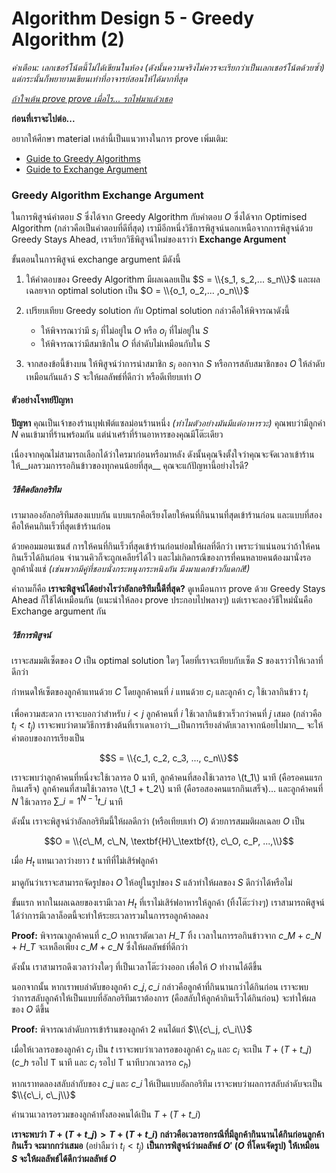# Algorithm Design 5 - Greedy Algorithm (2)

*คำเตือน: เลกเชอร์โน้ตนี้ไม่ได้เขียนในห้อง (ดังนั้นความจริงไม่ควรจะเรียกว่าเป็นเลกเชอร์โน้ตด้วยซ้ำ) แต่กระนั้นก็พยายามเขียนเท่าที่อาจารย์สอนให้ได้มากที่สุด*

*[ถ้าใจเต้น prove prove เมื่อไร... รถไฟมาแล้วเธอ](https://www.youtube.com/watch?v=4mEiZYsGj0c)*

<div class="alert alert-warning">
<p><b>ก่อนที่เราจะไปต่อ...</b></p>
<p>อยากให้ศึกษา material เหล่านี้เป็นแนวทางในการ prove เพิ่มเติม:</p>
<ul>
    <li><a href="https://web.stanford.edu/class/archive/cs/cs161/cs161.1138/handouts/120%20Guide%20to%20Greedy%20Algorithms.pdf">Guide to Greedy Algorithms</a></li>
    <li><a href="http://www.cs.cornell.edu/courses/cs482/2007su/exchange.pdf">Guide to Exchange Argument</a></li>
</ul>
</div>

### Greedy Algorithm Exchange Argument

ในการพิสูจน์คำตอบ $S$ ซึ่งได้จาก Greedy Algorithm กับคำตอบ $O$ ซึ่งได้จาก Optimised Algorithm (กล่าวคือเป็นคำตอบที่ดีที่สุด) เรามีอีกหนึ่งวิธีการพิสูจน์นอกเหนือจากการพิสูจน์ด้วย Greedy Stays Ahead, เราเรียกวิธีพิสูจน์ใหม่ของเราว่า __Exchange Argument__

ขั้นตอนในการพิสูจน์ exchange argument มีดังนี้

1. ให้คำตอบของ Greedy Algorithm มีผลเฉลยเป็น $S = \\{s_1, s_2,... s_n\\}$ และผลเฉลยจาก optimal solution เป็น $O = \\{o_1, o_2,... ,o_n\\}$ 
2. เปรียบเทียบ Greedy solution กับ Optimal solution กล่าวคือให้พิจารณาดังนี้
    * ให้พิจารณาว่ามี $s_i$ ที่ไม่อยู่ใน $O$ หรือ $o_i$ ที่ไม่อยู่ใน $S$
    * ให้พิจารณาว่ามีสมาชิกใน $O$ ที่ลำดับไม่เหมือนกับใน $S$

3. จากสองข้อนี้ข้างบน  ให้พิสูจน์ว่าการนำสมาชิก $s_i$ ออกจาก $S$ หรือการสลับสมาชิกของ $O$ ให้ลำดับเหมือนกันแล้ว $S$ จะให้ผลลัพธ์ที่ดีกว่า หรือดีเทียบเท่า $O$

#### ตัวอย่างโจทย์ปัญหา

__ปัญหา__ คุณเป็นเจ้าของร้านบุฟเฟ่ต์แซลม่อนร้านหนึ่ง *(ทำไมตัวอย่างมันมีแต่อาหารวะ)* คุณพบว่ามีลูกค่า $N$ คนเข้ามาที่ร้านพร้อมกัน แต่น่าเศร้าที่ร้านอาหารของคุณมีโต๊ะเดียว 

เนื่องจากคุณไม่สามารถเลือกได้ว่าใครมาก่อนหรือมาหลัง ดังนั้นคุณจึงตั้งใจว่าคุณจะจัดเวลาเข้าร้านให้__ผลรวมการรอกินข้าวของทุกคนน้อยที่สุด__ คุณจะแก้ปัญหานี้อย่างไรดี?

##### วิธีคิดอัลกอริทึม

เรามาลองอัลกอริทึมสองแบบกัน แบบแรกคือเรียงโดยให้คนที่กินนานที่สุดเข้าร้านก่อน และแบบที่สองคือให้คนกินเร็วที่สุดเข้าร้านก่อน

ด้วยคอมมอนเซนส์ การให้คนที่กินเร็วที่สุดเข้าร้านก่อนย่อมให้ผลที่ดีกว่า เพราะว่าแน่นอนว่าถ้าให้คนกินเร็วได้กินก่อน จำนวนคิวก็จะถูกเคลียร์ได้ไว และไม่เกิดกรณีของการที่คนหลายคนต้องมานั่งรอลูกค้านั่งแช่ *(เช่นพวกมีคู่ที่ชอบนั่งกระหนุงกระหนิงกัน มึงมาแดกข้าวก็แดกสิ!)*

คำถามก็คือ __เราจะพิสูจน์ได้อย่างไรว่าอัลกอริทึมนี้ดีที่สุด?__ ดูเหมือนการ prove ด้วย Greedy Stays Ahead ก็ใช้ได้เหมือนกัน (แนะนำให้ลอง prove ประกอบไปพลางๆ) แต่เราจะลองวิธีใหม่นั่นคือ Exchange argument กัน

##### วิธีการพิสูจน์

เราจะสมมติเซ็ตของ $O$ เป็น optimal solution ใดๆ โดยที่เราจะเทียบกับเซ็ต $S$ ของเราว่าให้เวลาที่ดีกว่า

กำหนดให้เซ็ตของลูกค้าแทนด้วย $C$ โดยลูกค้าคนที่ $i$ แทนด้วย $c_i$ และลูกค้า $c_i$ ใช้เวลากินข้าว $t_i$

เพื่อความสะดวก เราจะบอกว่าสำหรับ $i < j$ ลูกค้าคนที่ $i$ ใช้เวลากินข้าวเร็วกว่าคนที่ $j$ เสมอ (กล่าวคือ $t_i < t_j$) เราจะพบว่าตามวิธีการข้างต้นที่เราเดาเอาว่า__เป็นการเรียงลำดับเวลาจากน้อยไปมาก__ จะให้คำตอบของการเรียงเป็น

$$S = \\{c_1, c_2, c_3, ..., c_n\\}$$

เราจะพบว่าลูกค้าคนที่หนึ่งจะใช้เวลารอ $0$ นาที, ลูกค้าคนที่สองใช้เวลารอ \\(t\_1\\) นาที (คือรอคนแรกกินเสร็จ) ลูกค้าคนที่สามใช้เวลารอ \\(t\_1 + t\_2\\) นาที (คือรอสองคนแรกกินเสร็จ)... และลูกค้าคนที่ $N$ ใช้เวลารอ $\sum\_{i=1}^{N-1} t\_i$ นาที

ดังนั้น เราจะพิสูจน์ว่าอัลกอริทึมนี้ให้ผลดีกว่า (หรือเทียบเท่า $O$) ด้วยการสมมติผลเฉลย $O$ เป็น

$$O = \\{c\_M, c\_N, \textbf{H}\_\textbf{t}, c\_O, c_P, ...,\\}$$

เมื่อ $H_t$ แทนเวลาว่างยาว $t$ นาทีที่ไม่เสิร์ฟลูกค้า

มาดูกันว่าเราจะสามารถจัดรูปของ $O$ ให้อยู่ในรูปของ $S$ แล้วทำให้ผลของ $S$ ดีกว่าได้หรือไม่

ขั้นแรก หากในผลเฉลยของเรามีเวลา $H_t$ ที่เราไม่เสิร์ฟอาหารให้ลูกค้า (ทิ้งโต๊ะว่างๆ) เราสามารถพิสูจน์ได้ว่าการมีเวลาล็อตนี้จะทำให้ระยะเวลารวมในการรอลูกค้าลดลง

__Proof:__ พิจารณาลูกค้าคนที่ $c\_O$ หากเราตัดเวลา $H\_T$ ทิ้ง เวลาในการรอกินข้าวจาก $c\_M + c\_N + H\_T$ จะเหลือเพียง $c\_M + c\_N$ ซึ่งให้ผลลัพธ์ที่ดีกว่า

ดังนั้น เราสามารถดึงเวลาว่างใดๆ ที่เป็นเวลาโต๊ะว่างออก เพื่อให้ $O$ ทำงานได้ดีขึ้น

นอกจากนั้น หากเราพบลำดับของลูกค้า $c\_j, c\_i$ กล่าวคือลูกค้าที่กินนานกว่าได้กินก่อน เราจะพบว่าการสลับลูกค้าให้เป็นแบบที่อัลกอริทึมเราต้องการ (คือสลับให้ลูกค้ากินเร็วได้กินก่อน) จะทำให้ผลของ $O$ ดีขึ้น

__Proof:__ พิจารณาลำดับการเข้าร้านของลูกค้า 2 คนได้แก่ $\\{c\_j, c\_i\\}$

เมื่อให้เวลารอของลูกค้า $c_j$ เป็น $t$ เราจะพบว่าเวลารอของลูกค้า $c_h$ และ $c_i$ จะเป็น $T + (T + t\_j)$ ($c\_h$ รอไป T นาที และ $c_i$ รอไป T นาทีบวกเวลารอ $c_h$)

หากเราทดลองสลับลำกับของ $c\_j$ และ $c\_i$ ให้เป็นแบบอัลกอริทึม เราจะพบว่าผลการสลับลำดับจะเป็น $\\{c\_i, c\_j\\}$

คำนวนเวลารอรวมของลูกค้าทั้งสองคนได้เป็น $T + (T + t\_i)$

__เราจะพบว่า $T + (T + t\_j) > T + (T + t\_i)$ กล่าวคือเวลารอกรณีที่มีลูกค้ากินนานได้กินก่อนลูกค้ากินเร็ว จะมากกว่าเสมอ__ (อย่าลืมว่า $t_i < t_j$) __เป็นการพิสูจน์ว่าผลลัพธ์ $O'$ ($O$ ที่โดนจัดรูป) ให้เหมือน $S$ จะให้ผลลัพธ์ได้ดีกว่าผลลัพธ์ $O$__

